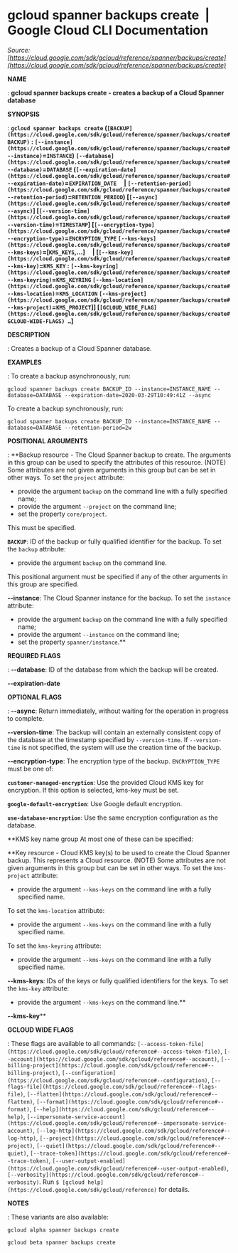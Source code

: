 # gcloud spanner backups create  |  Google Cloud CLI Documentation

*Source: [https://cloud.google.com/sdk/gcloud/reference/spanner/backups/create](https://cloud.google.com/sdk/gcloud/reference/spanner/backups/create)*

**NAME**

: **gcloud spanner backups create - creates a backup of a Cloud Spanner database**

**SYNOPSIS**

: **`gcloud spanner backups create` (`[BACKUP](https://cloud.google.com/sdk/gcloud/reference/spanner/backups/create#BACKUP)` : `[--instance](https://cloud.google.com/sdk/gcloud/reference/spanner/backups/create#--instance)`=`INSTANCE`) `[--database](https://cloud.google.com/sdk/gcloud/reference/spanner/backups/create#--database)`=`DATABASE` (`[--expiration-date](https://cloud.google.com/sdk/gcloud/reference/spanner/backups/create#--expiration-date)`=`EXPIRATION_DATE`     | `[--retention-period](https://cloud.google.com/sdk/gcloud/reference/spanner/backups/create#--retention-period)`=`RETENTION_PERIOD`) [`[--async](https://cloud.google.com/sdk/gcloud/reference/spanner/backups/create#--async)`] [`[--version-time](https://cloud.google.com/sdk/gcloud/reference/spanner/backups/create#--version-time)`=`TIMESTAMP`] [`[--encryption-type](https://cloud.google.com/sdk/gcloud/reference/spanner/backups/create#--encryption-type)`=`ENCRYPTION_TYPE` `[--kms-keys](https://cloud.google.com/sdk/gcloud/reference/spanner/backups/create#--kms-keys)`=[`KMS_KEYS`,…]     | [`[--kms-key](https://cloud.google.com/sdk/gcloud/reference/spanner/backups/create#--kms-key)`=`KMS_KEY` : `[--kms-keyring](https://cloud.google.com/sdk/gcloud/reference/spanner/backups/create#--kms-keyring)`=`KMS_KEYRING` `[--kms-location](https://cloud.google.com/sdk/gcloud/reference/spanner/backups/create#--kms-location)`=`KMS_LOCATION` `[--kms-project](https://cloud.google.com/sdk/gcloud/reference/spanner/backups/create#--kms-project)`=`KMS_PROJECT`]] [`[GCLOUD_WIDE_FLAG](https://cloud.google.com/sdk/gcloud/reference/spanner/backups/create#GCLOUD-WIDE-FLAGS) …`]**

**DESCRIPTION**

: Creates a backup of a Cloud Spanner database.

**EXAMPLES**

: To create a backup asynchronously, run:

```
gcloud spanner backups create BACKUP_ID --instance=INSTANCE_NAME --database=DATABASE --expiration-date=2020-03-29T10:49:41Z --async
```

To create a backup synchronously, run:

```
gcloud spanner backups create BACKUP_ID --instance=INSTANCE_NAME --database=DATABASE --retention-period=2w
```

**POSITIONAL ARGUMENTS**

: **Backup resource - The Cloud Spanner backup to create. The arguments in this
group can be used to specify the attributes of this resource. (NOTE) Some
attributes are not given arguments in this group but can be set in other ways.
To set the `project` attribute:

- provide the argument `backup` on the command line with a fully
specified name;
- provide the argument `--project` on the command line;
- set the property `core/project`.

This must be specified.

**`BACKUP`**:
ID of the backup or fully qualified identifier for the backup.
To set the `backup` attribute:

- provide the argument `backup` on the command line.

This positional argument must be specified if any of the other arguments in this
group are specified.

**--instance**:
The Cloud Spanner instance for the backup.
To set the `instance` attribute:

- provide the argument `backup` on the command line with a fully
specified name;
- provide the argument `--instance` on the command line;
- set the property `spanner/instance`.**

**REQUIRED FLAGS**

: **--database**:
ID of the database from which the backup will be created.

**--expiration-date**

**OPTIONAL FLAGS**

: **--async**:
Return immediately, without waiting for the operation in progress to complete.

**--version-time**:
The backup will contain an externally consistent copy of the database at the
timestamp specified by `--version-time`. If
`--version-time` is not specified, the system will use the creation
time of the backup.

**--encryption-type**:
The encryption type of the backup. `ENCRYPTION_TYPE` must
be one of:

**`customer-managed-encryption`**:
Use the provided Cloud KMS key for encryption. If this option is selected,
kms-key must be set.

**`google-default-encryption`**:
Use Google default encryption.

**`use-database-encryption`**:
Use the same encryption configuration as the database.

**KMS key name group
At most one of these can be specified:

**Key resource - Cloud KMS key(s) to be used to create the Cloud Spanner backup.
This represents a Cloud resource. (NOTE) Some attributes are not given arguments
in this group but can be set in other ways.
To set the `kms-project` attribute:

- provide the argument `--kms-keys` on the command line with a fully
specified name.

To set the `kms-location` attribute:

- provide the argument `--kms-keys` on the command line with a fully
specified name.

To set the `kms-keyring` attribute:

- provide the argument `--kms-keys` on the command line with a fully
specified name.

**--kms-keys**:
IDs of the keys or fully qualified identifiers for the keys.
To set the `kms-key` attribute:

- provide the argument `--kms-keys` on the command line.**

**--kms-key****

**GCLOUD WIDE FLAGS**

: These flags are available to all commands: `[--access-token-file](https://cloud.google.com/sdk/gcloud/reference#--access-token-file)`,
`[--account](https://cloud.google.com/sdk/gcloud/reference#--account)`, `[--billing-project](https://cloud.google.com/sdk/gcloud/reference#--billing-project)`,
`[--configuration](https://cloud.google.com/sdk/gcloud/reference#--configuration)`,
`[--flags-file](https://cloud.google.com/sdk/gcloud/reference#--flags-file)`,
`[--flatten](https://cloud.google.com/sdk/gcloud/reference#--flatten)`, `[--format](https://cloud.google.com/sdk/gcloud/reference#--format)`, `[--help](https://cloud.google.com/sdk/gcloud/reference#--help)`, `[--impersonate-service-account](https://cloud.google.com/sdk/gcloud/reference#--impersonate-service-account)`,
`[--log-http](https://cloud.google.com/sdk/gcloud/reference#--log-http)`,
`[--project](https://cloud.google.com/sdk/gcloud/reference#--project)`, `[--quiet](https://cloud.google.com/sdk/gcloud/reference#--quiet)`, `[--trace-token](https://cloud.google.com/sdk/gcloud/reference#--trace-token)`, `[--user-output-enabled](https://cloud.google.com/sdk/gcloud/reference#--user-output-enabled)`,
`[--verbosity](https://cloud.google.com/sdk/gcloud/reference#--verbosity)`.
Run `$ [gcloud help](https://cloud.google.com/sdk/gcloud/reference)` for details.

**NOTES**

: These variants are also available:

```
gcloud alpha spanner backups create
```

```
gcloud beta spanner backups create
```